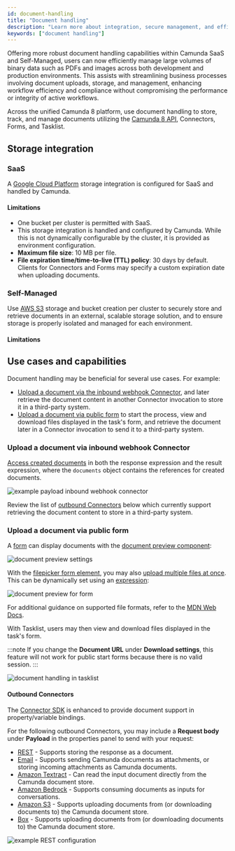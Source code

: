 ```yaml
---
id: document-handling
title: "Document handling"
description: "Learn more about integration, secure management, and efficient storage and retrieval of documents across development and production environments."
keywords: ["document handling"]
---
```


Offering more robust document handling capabilities within Camunda SaaS and Self-Managed, users can now efficiently manage large volumes of binary data such as PDFs and images across both development and production environments. This assists with streamlining business processes involving document uploads, storage, and management, enhancing workflow efficiency and compliance without compromising the performance or integrity of active workflows.

Across the unified Camunda 8 platform, use document handling to store, track, and manage documents utilizing the [Camunda 8 API](/apis-tools/camunda-api-rest/specifications/create-documents.api.mdx), Connectors, Forms, and Tasklist.

## Storage integration

### SaaS

A [Google Cloud Platform](https://cloud.google.com/storage) storage integration is configured for SaaS and handled by Camunda.

#### Limitations

- One bucket per cluster is permitted with SaaS.
- This storage integration is handled and configured by Camunda. While this is not dynamically configurable by the cluster, it is provided as environment configuration.
- **Maximum file size**: 10 MB per file.
- **File expiration time/time-to-live (TTL) policy**: 30 days by default. Clients for Connectors and Forms may specify a custom expiration date when uploading documents.

### Self-Managed

<!--- Does this content belong here, or should we link to it from the SM docs? --->

Use [AWS S3](https://aws.amazon.com/s3/) storage and bucket creation per cluster to securely store and retrieve documents in an external, scalable storage solution, and to ensure storage is properly isolated and managed for each environment.

#### Limitations

<!--- same limitations as SaaS? if so, make one section --->

<!--- insert section regarding API capabilities? --->

## Use cases and capabilities

Document handling may be beneficial for several use cases. For example:

- [Upload a document via the inbound webhook Connector](#upload-a-document-via-inbound-webhook-connector), and later retrieve the document content in another Connector invocation to store it in a third-party system.
- [Upload a document via public form](#upload-a-document-via-public-form) to start the process, view and download files displayed in the task's form, and retrieve the document later in a Connector invocation to send it to a third-party system.

### Upload a document via inbound webhook Connector

[Access created documents](/components/connectors/protocol/http-webhook.md) in both the response expression and the result expression, where the `documents` object contains the references for created documents.

![example payload inbound webhook connector](./assets/inbound-webhook-document.png)

<!--- Explain how to then retrieve the document in another Connector to store it in a third-party system or provide a screenshot with some text --->

Review the list of [outbound Connectors](#outbound-connectors) below which currently support retrieving the document content to store in a third-party system.

### Upload a document via public form

A [form](/components/modeler/forms/camunda-forms-reference.md) can display documents with the [document preview component](/components/modeler/forms/form-element-library/forms-element-library-document-preview.md):

![document preview settings](./assets/document-preview-settings.png)

With the [filepicker form element](/components/modeler/forms/form-element-library/forms-element-library-filepicker.md), you may also [upload multiple files at once](/components/modeler/forms/form-element-library/forms-element-library-filepicker.md#configurable-properties). This can be dynamically set using an [expression](/components/modeler/feel/language-guide/feel-expressions-introduction.md):

![document preview for form](./assets/document-preview.png)

For additional guidance on supported file formats, refer to the [MDN Web Docs](https://developer.mozilla.org/en-US/docs/Web/HTML/Element/input/file#unique_file_type_specifiers).

With Tasklist, users may then view and download files displayed in the task's form.

:::note
If you change the **Document URL** under **Download settings**, this feature will not work for public start forms because there is no valid session.
:::

![document handling in tasklist](./assets/document-handling-tasklist.png)

#### Outbound Connectors

The [Connector SDK](/components/connectors/custom-built-connectors/connector-sdk.md) is enhanced to provide document support in property/variable bindings.

For the following outbound Connectors, you may include a **Request body** under **Payload** in the properties panel to send with your request:

- [REST](/components/connectors/protocol/rest.md) - Supports storing the response as a document.
- [Email](/components/connectors/out-of-the-box-connectors/email.md#response-structure-1) - Supports sending Camunda documents as attachments, or storing incoming attachments as Camunda documents.
- [Amazon Textract](/components/connectors/out-of-the-box-connectors/amazon-textract.md) - Can read the input document directly from the Camunda document store.
- [Amazon Bedrock](/components/connectors/out-of-the-box-connectors/amazon-bedrock.md) - Supports consuming documents as inputs for conversations.
- [Amazon S3](/components/connectors/out-of-the-box-connectors/amazon-s3.md) - Supports uploading documents from (or downloading documents to) the Camunda document store.
- [Box](/components/connectors/out-of-the-box-connectors/box.md) - Supports uploading documents from (or downloading documents to) the Camunda document store.

![example REST configuration](./assets/rest-outbound-document.png)

<!--- need to outline what this looks like for each supported connector in the related connector documentation, and link to these sections instead of the connector as done above --->
